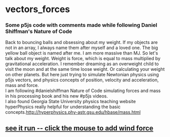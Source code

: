 # vectors_forces
### Some p5js code with comments made while following Daniel Shiffman's Nature of Code

 

Back to bouncing balls and obsessing about my weight. 
If my objects are not in an array, I always name them after myself and a loved one. 
The big yellow ball object is named after me.  I am more massive than MJ. 
So let's talk about my weight. Weight is force, which is  equal to mass multiplied by gravitational acceleration. I remember dreaming as an overweight child to visit the moon and at the same time loose weight. Or calculating your weight on other planets. But here just trying to simulate Newtonian physics using p5js vectors, and physics concepts of position, velocity and acceleration, mass and force.  
I am following #danielshiffman Nature of Code simulating forces  and mass in his processing book and his new #p5js videos.  
I also found Georgia State University physics teaching website hyperPhysics really helpful for understanding the basic concepts.http://hyperphysics.phy-astr.gsu.edu/hbase/mass.html 

## [see it run -- click the mouse to add wind force](https://editor.p5js.org/greggelong/present/5_lRQXd71)
